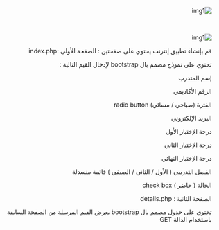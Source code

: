 <div dir="rtl">

![img1](https://raw.githubusercontent.com/W2AlharbiMe/advanced-web-development-course/master/homeworks/h2/repo-images/img1.png)

<br>

![img1](https://raw.githubusercontent.com/W2AlharbiMe/advanced-web-development-course/master/homeworks/h2/repo-images/img2.png)

</div>

<div dir="rtl">

قم بإنشاء تطبيق إنترنت يحتوي على  صفحتين :
الصفحة اﻷولى :index.php 

تحتوي على نموذج مصمم بال bootstrap  لإدخال القيم التالية :

إسم المتدرب

الرقم اﻷكاديمي

الفترة (صباحي / مسائي)  radio button

البريد اﻹلكتروني

درجة الإختبار اﻷول

درجة اﻹختبار الثاني

درجة اﻹختبار النهائي

الفصل التدريبي ( اﻷول / الثاني / الصيفي ) قائمة منسدلة

الحالة ( حاضر ) check box



الصفحة الثانية : details.php

تحتوي على جدول مصمم بال bootstrap   يعرض القيم المرسلة من الصفحة السابقة باستخدام الدالة GET

</div>


